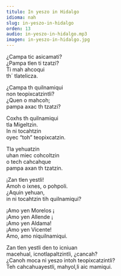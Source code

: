 ```yaml
---
titulo: In yeszo in Hidalgo
idioma: nah
slug: in-yeszo-in-hidalgo
orden: 13
audio: in-yeszo-in-hidalgo.mp3
imagen: in-yeszo-in-hidalgo.jpg
---
```


¿Campa tic asicamati?<br>
¿Pampa tlen ti tzatzi?<br>
Ti mah ahcoqui <br>
th´ tlatelicza.<br>

¿Campa th quilnamiqui <br>
non teopixcatzintli?<br>
¿Quen o mahcoh;<br>
pampa axac th tzatzi?<br>

Coxhs th quilnamiqui <br>
tla Migeltzin.<br>
In ni tocahtzin<br>
oyec “toh” teopixcatzin.<br>

Tla yehuatzin<br>
uhan miec cohcoltzin<br>
o tech cahcahque<br>
pampa axan th tzatzin.<br>

¡Zan tlen yestli!<br>
Amoh o ixnes, o pohpoli. <br>
¿Aquin yehuan,<br>
in ni tocahtzin tih quilnamiqui?<br>

¡Amo yen Morelos ¡<br>
¡Amo yen Allende ¡<br>
¡Amo yen Aldama!<br>
¡Amo yen Vicente! <br>
Amo, amo niquilnamiqui.<br>

Zan tlen yestli den to icniuan<br>
macehual, icnotlapaltzintli, ¿cancah?<br>
¿Canoh moca ni yeszo intoh teopixcatzintli?<br>
Teh cahcahuayestli, mahyol,li aic mamiqui.<br>
